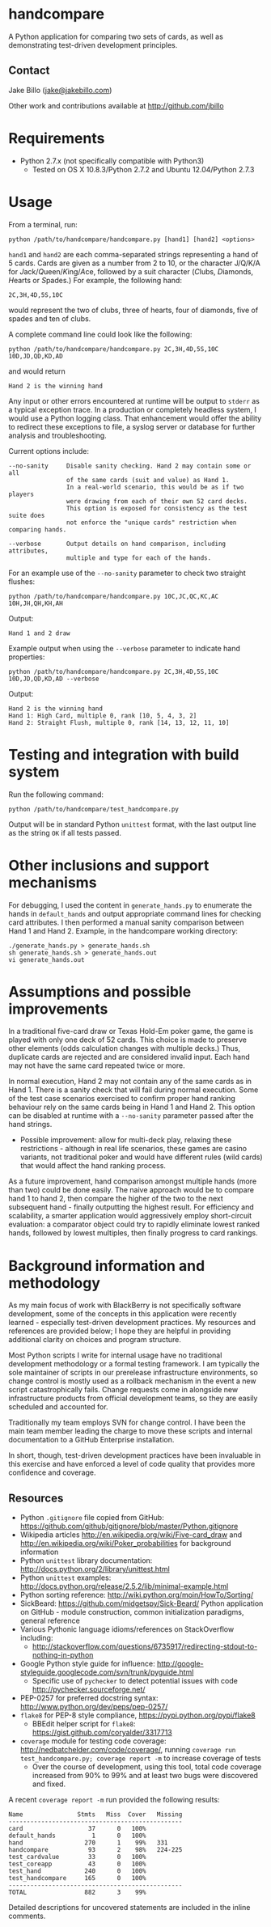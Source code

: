 # handcompare

A Python application for comparing two sets of cards, as well as demonstrating
test-driven development principles.

## Contact

Jake Billo (<jake@jakebillo.com>)

Other work and contributions available at <http://github.com/jbillo>

# Requirements

* Python 2.7.x (not specifically compatible with Python3)
    * Tested on OS X 10.8.3/Python 2.7.2 and Ubuntu 12.04/Python 2.7.3

# Usage

From a terminal, run:

    python /path/to/handcompare/handcompare.py [hand1] [hand2] <options>

`hand1` and `hand2` are each comma-separated strings representing a hand of 5 cards. Cards are given as a number from 2 to 10, or the character J/Q/K/A for *J*ack/*Q*ueen/*K*ing/*A*ce, followed by a suit character (*C*lubs, *D*iamonds, *H*earts or *S*pades.) For example, the following hand:

    2C,3H,4D,5S,10C

would represent the two of clubs, three of hearts, four of diamonds, five of spades and ten of clubs.

A complete command line could look like the following:

    python /path/to/handcompare/handcompare.py 2C,3H,4D,5S,10C 10D,JD,QD,KD,AD

and would return

    Hand 2 is the winning hand

Any input or other errors encountered at runtime will be output to `stderr` as a typical exception trace. In a production or completely headless system, I would use a Python logging class. That enhancement would offer the ability to redirect these exceptions to file, a syslog server or database for further analysis and troubleshooting.

Current options include:

    --no-sanity     Disable sanity checking. Hand 2 may contain some or all
                    of the same cards (suit and value) as Hand 1.
                    In a real-world scenario, this would be as if two players
                    were drawing from each of their own 52 card decks.
                    This option is exposed for consistency as the test suite does
                    not enforce the "unique cards" restriction when comparing hands.

    --verbose       Output details on hand comparison, including attributes,
                    multiple and type for each of the hands.

For an example use of the `--no-sanity` parameter to check two straight flushes:

    python /path/to/handcompare/handcompare.py 10C,JC,QC,KC,AC 10H,JH,QH,KH,AH

Output:

    Hand 1 and 2 draw

Example output when using the `--verbose` parameter to indicate hand properties:

    python /path/to/handcompare/handcompare.py 2C,3H,4D,5S,10C 10D,JD,QD,KD,AD --verbose

Output:

    Hand 2 is the winning hand
    Hand 1: High Card, multiple 0, rank [10, 5, 4, 3, 2]
    Hand 2: Straight Flush, multiple 0, rank [14, 13, 12, 11, 10]

# Testing and integration with build system

Run the following command:

    python /path/to/handcompare/test_handcompare.py

Output will be in standard Python `unittest` format, with the last output line as the string `OK` if all tests passed.

# Other inclusions and support mechanisms

For debugging, I used the content in `generate_hands.py` to enumerate the hands in `default_hands` and output appropriate command lines for checking card attributes. I then performed a manual sanity comparison between Hand 1 and Hand 2. Example, in the handcompare working directory:

    ./generate_hands.py > generate_hands.sh
    sh generate_hands.sh > generate_hands.out
    vi generate_hands.out

# Assumptions and possible improvements

In a traditional five-card draw or Texas Hold-Em poker game, the game is played with only one deck of 52 cards. This choice is made to preserve other elements (odds calculation changes with multiple decks.) Thus, duplicate cards are rejected and are considered invalid input. Each hand may not have the same card repeated twice or more.

In normal execution, Hand 2 may not contain any of the same cards as in Hand 1.  There is a sanity check that will fail during normal execution. Some of the test case scenarios exercised to confirm proper hand ranking behaviour rely on the same cards being in Hand 1 and Hand 2. This option can be disabled at runtime with a `--no-sanity` parameter passed after the hand strings.

* Possible improvement: allow for multi-deck play, relaxing these restrictions - although
in real life scenarios, these games are casino variants, not traditional poker and would have different rules (wild cards) that would affect the hand ranking process.

As a future improvement, hand comparison amongst multiple hands (more than two) could be done easily. The naive approach would be to compare hand 1 to hand 2, then compare the higher of the two to the next subsequent hand - finally outputting the highest result. For efficiency and scalability, a smarter application would aggressively employ short-circuit evaluation: a comparator object could try to rapidly eliminate lowest ranked hands, followed by lowest multiples, then finally progress to card rankings.

# Background information and methodology

As my main focus of work with BlackBerry is not specifically software development, some of the concepts in this application were recently learned - especially test-driven development practices. My resources and references are provided below; I hope they are helpful in providing additional clarity on choices and program structure.

Most Python scripts I write for internal usage have no traditional development methodology or a formal testing framework. I am typically the sole maintainer of scripts in our prerelease infrastructure environments, so change control is mostly used as a rollback mechanism in the event a new script catastrophically fails. Change requests come in alongside new infrastructure products from official development teams, so they are easily scheduled and accounted for.

Traditionally my team employs SVN for change control. I have been the main team member leading the charge to move these scripts and internal documentation to a GitHub Enterprise installation.

In short, though, test-driven development practices have been invaluable in this exercise and have enforced a level of code quality that provides more confidence and coverage.

## Resources

* Python `.gitignore` file copied from GitHub: <https://github.com/github/gitignore/blob/master/Python.gitignore>
* Wikipedia articles <http://en.wikipedia.org/wiki/Five-card_draw> and <http://en.wikipedia.org/wiki/Poker_probabilities> for background information
* Python `unittest` library documentation: <http://docs.python.org/2/library/unittest.html>
* Python `unittest` examples: <http://docs.python.org/release/2.5.2/lib/minimal-example.html>
* Python sorting reference: <http://wiki.python.org/moin/HowTo/Sorting/>
* SickBeard: <https://github.com/midgetspy/Sick-Beard/> Python application on GitHub - module construction, common initialization paradigms, general reference
* Various Pythonic language idioms/references on StackOverflow including:
    * <http://stackoverflow.com/questions/6735917/redirecting-stdout-to-nothing-in-python>
* Google Python style guide for influence: <http://google-styleguide.googlecode.com/svn/trunk/pyguide.html>
    * Specific use of `pychecker` to detect potential issues with code <http://pychecker.sourceforge.net/>
* PEP-0257 for preferred docstring syntax: <http://www.python.org/dev/peps/pep-0257/>
* `flake8` for PEP-8 style compliance, <https://pypi.python.org/pypi/flake8>
    * BBEdit helper script for `flake8`: <https://gist.github.com/coryalder/3317713>
* `coverage` module for testing code coverage: <http://nedbatchelder.com/code/coverage/>, running `coverage run test_handcompare.py; coverage report -m` to increase coverage of tests
    * Over the course of development, using this tool, total code coverage increased from 90% to 99% and at least two bugs were discovered and fixed.

A recent `coverage report -m` run provided the following results:

    Name               Stmts   Miss  Cover   Missing
    ------------------------------------------------
    card                  37      0   100%
    default_hands          1      0   100%
    hand                 270      1    99%   331
    handcompare           93      2    98%   224-225
    test_cardvalue        33      0   100%
    test_coreapp          43      0   100%
    test_hand            240      0   100%
    test_handcompare     165      0   100%
    ------------------------------------------------
    TOTAL                882      3    99%

Detailed descriptions for uncovered statements are included in the inline comments.
